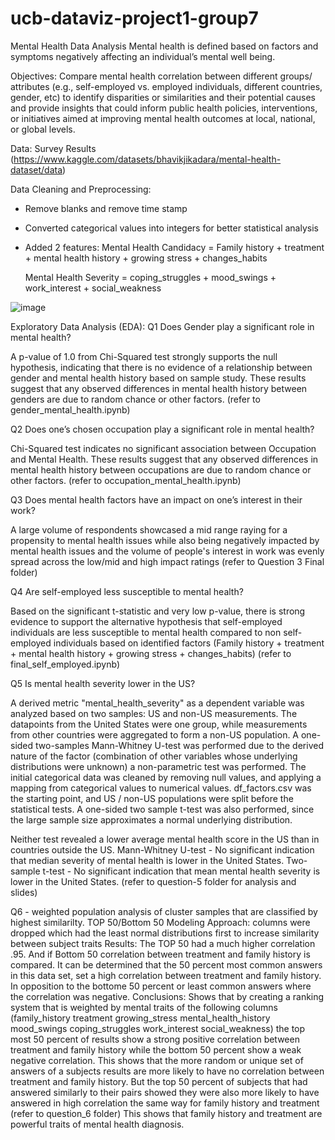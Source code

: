 # ucb-dataviz-project1-group7
Mental Health Data Analysis
Mental health is defined based on factors and symptoms negatively affecting an individual’s mental well being.

Objectives:
Compare mental health correlation between different groups/ attributes (e.g., self-employed vs. employed individuals, different countries, gender, etc) to identify disparities or similarities and their potential causes and provide insights that could inform public health policies, interventions, or initiatives aimed at improving mental health outcomes at local, national, or global levels.

Data: Survey Results (https://www.kaggle.com/datasets/bhavikjikadara/mental-health-dataset/data)

Data Cleaning and Preprocessing:
- Remove blanks and remove time stamp
- Converted categorical values into integers for better statistical analysis
- Added 2 features:
  Mental Health Candidacy = Family history + treatment + mental health history + growing stress + changes_habits

  Mental Health Severity = coping_struggles + mood_swings + work_interest + social_weakness

![image](https://github.com/nchakicherla/ucb-dataviz-project1-group7/assets/168052679/439796db-67ee-4baf-91b7-a578e6215946)

Exploratory Data Analysis (EDA): 
Q1 Does Gender play a significant role in mental health? 

  A p-value of 1.0 from Chi-Squared test strongly supports the null hypothesis, indicating that there is no evidence of a relationship between gender and mental health history based on sample study. These results suggest that any observed differences in mental health history between genders are due to random chance or other factors. (refer to gender_mental_health.ipynb)

Q2 Does one’s chosen occupation play a significant role in mental health?

  Chi-Squared test indicates no significant association between Occupation and Mental Health. These results suggest that any observed differences in mental health history between occupations are due to random chance or other factors. (refer to occupation_mental_health.ipynb)

Q3 Does mental health factors have an impact on one’s interest in their work?  

  A large volume of respondents showcased a mid range raying for a propensity to mental health issues while also being negatively impacted by mental health issues and the volume of people's interest in work was evenly spread across the low/mid and high impact ratings (refer to Question 3 Final folder) 

Q4 Are self-employed less susceptible to mental health? 

  Based on the significant t-statistic and very low p-value, there is strong evidence to support the alternative hypothesis that self-employed individuals are less susceptible to mental health compared to non self-employed individuals based on identified factors (Family history + treatment + mental health history + growing stress + changes_habits) (refer to final_self_employed.ipynb)

Q5 Is mental health severity lower in the US?

A derived metric "mental_health_severity" as a dependent variable was analyzed based on two samples: US and non-US measurements. The datapoints from the United States were one group, while measurements from other countries were aggregated to form a non-US population. A one-sided two-samples Mann-Whitney U-test was performed due to the derived nature of the factor (combination of other variables whose underlying distributions were unknown) a non-parametric test was performed. The initial categorical data was cleaned by removing null values, and applying a mapping from categorical values to numerical values. df_factors.csv was the starting point, and US / non-US populations were split before the statistical tests. A one-sided two sample t-test was also performed, since the large sample size approximates a normal underlying distribution.

Neither test revealed a lower average mental health score in the US than in countries outside the US. 
        Mann-Whitney U-test - No significant indication that median severity of mental health is lower in the United States.
        Two-sample t-test - No significant indication that mean mental health severity is lower in the United States. (refer to question-5 folder for analysis and slides)

Q6 - weighted population analysis of cluster samples that are classified by highest similarilty.  TOP 50/Bottom 50
Modeling Approach: 
columns were dropped which had the least normal distributions first to increase similarity between subject traits
Results: 
  The TOP 50 had a much higher correlation .95.  And if Bottom 50 correlation between treatment and family history is compared.  It can be determined that the 50 percent most common answers in this data set, set a high correlation between treatment and family history.  In opposition to the bottome 50 percent or least common answers where the correlation was negative. 
Conclusions:
 Shows that by creating a ranking system that is weighted by mental traits of the following columns (family_history	treatment	growing_stress	mental_health_history	mood_swings	coping_struggles	work_interest	social_weakness) the top most 50 percent of results show a strong positive correlation between treatment and family history while the bottom 50 percent show a weak negative correlation.  This shows that the more random or unique set of answers of a subjects results are more likely to have no correlation between treatment and family history. But the top 50 percent of subjects that had answered similarly to their pairs showed they were also more likely to have answered in high correlation the same way for family history and treatment (refer to question_6 folder)  This shows that family history and treatment are powerful traits of mental health diagnosis.

